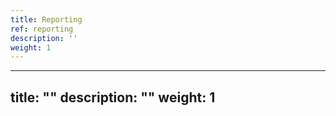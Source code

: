 ```yaml
---
title: Reporting
ref: reporting
description: ''
weight: 1
---
```

---
title: ""
description: ""
weight: 1
---